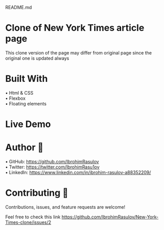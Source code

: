 README.md

# Clone of New York Times article page

This clone version of the page may differ from original page since the original one is updated always


# Built With
• Html & CSS <br>
• Flexbox <br>
• Floating elements

# Live Demo


# Author 👤 

• GitHub: https://github.com/IbrohimRasulov <br>
• Twitter: https://twitter.com/IbrohimRasu1ov <br>
• LinkedIn: https://www.linkedin.com/in/ibrohim-rasulov-a88352209/

# Contributing 🤝
Contributions, issues, and feature requests are welcome!

Feel free to check this link https://github.com/IbrohimRasulov/New-York-Times-clone/issues/2
